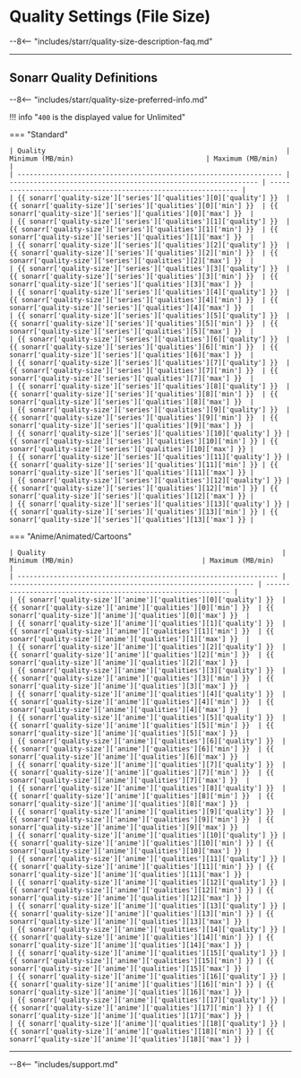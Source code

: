 # Quality Settings (File Size)

--8<-- "includes/starr/quality-size-description-faq.md"

---

## Sonarr Quality Definitions

--8<-- "includes/starr/quality-size-preferred-info.md"

!!! info "`400` is the displayed value for Unlimited"

=== "Standard"

    | Quality                                                            | Minimum (MB/min)                                 | Maximum (MB/min)                                 |
    | ------------------------------------------------------------------ | -------------------------------------------------------------- | -------------------------------------------------------------- |
    | {{ sonarr['quality-size']['series']['qualities'][0]['quality'] }}  | {{ sonarr['quality-size']['series']['qualities'][0]['min'] }}  | {{ sonarr['quality-size']['series']['qualities'][0]['max'] }}  |
    | {{ sonarr['quality-size']['series']['qualities'][1]['quality'] }}  | {{ sonarr['quality-size']['series']['qualities'][1]['min'] }}  | {{ sonarr['quality-size']['series']['qualities'][1]['max'] }}  |
    | {{ sonarr['quality-size']['series']['qualities'][2]['quality'] }}  | {{ sonarr['quality-size']['series']['qualities'][2]['min'] }}  | {{ sonarr['quality-size']['series']['qualities'][2]['max'] }}  |
    | {{ sonarr['quality-size']['series']['qualities'][3]['quality'] }}  | {{ sonarr['quality-size']['series']['qualities'][3]['min'] }}  | {{ sonarr['quality-size']['series']['qualities'][3]['max'] }}  |
    | {{ sonarr['quality-size']['series']['qualities'][4]['quality'] }}  | {{ sonarr['quality-size']['series']['qualities'][4]['min'] }}  | {{ sonarr['quality-size']['series']['qualities'][4]['max'] }}  |
    | {{ sonarr['quality-size']['series']['qualities'][5]['quality'] }}  | {{ sonarr['quality-size']['series']['qualities'][5]['min'] }}  | {{ sonarr['quality-size']['series']['qualities'][5]['max'] }}  |
    | {{ sonarr['quality-size']['series']['qualities'][6]['quality'] }}  | {{ sonarr['quality-size']['series']['qualities'][6]['min'] }}  | {{ sonarr['quality-size']['series']['qualities'][6]['max'] }}  |
    | {{ sonarr['quality-size']['series']['qualities'][7]['quality'] }}  | {{ sonarr['quality-size']['series']['qualities'][7]['min'] }}  | {{ sonarr['quality-size']['series']['qualities'][7]['max'] }}  |
    | {{ sonarr['quality-size']['series']['qualities'][8]['quality'] }}  | {{ sonarr['quality-size']['series']['qualities'][8]['min'] }}  | {{ sonarr['quality-size']['series']['qualities'][8]['max'] }}  |
    | {{ sonarr['quality-size']['series']['qualities'][9]['quality'] }}  | {{ sonarr['quality-size']['series']['qualities'][9]['min'] }}  | {{ sonarr['quality-size']['series']['qualities'][9]['max'] }}  |
    | {{ sonarr['quality-size']['series']['qualities'][10]['quality'] }} | {{ sonarr['quality-size']['series']['qualities'][10]['min'] }} | {{ sonarr['quality-size']['series']['qualities'][10]['max'] }} |
    | {{ sonarr['quality-size']['series']['qualities'][11]['quality'] }} | {{ sonarr['quality-size']['series']['qualities'][11]['min'] }} | {{ sonarr['quality-size']['series']['qualities'][11]['max'] }} |
    | {{ sonarr['quality-size']['series']['qualities'][12]['quality'] }} | {{ sonarr['quality-size']['series']['qualities'][12]['min'] }} | {{ sonarr['quality-size']['series']['qualities'][12]['max'] }} |
    | {{ sonarr['quality-size']['series']['qualities'][13]['quality'] }} | {{ sonarr['quality-size']['series']['qualities'][13]['min'] }} | {{ sonarr['quality-size']['series']['qualities'][13]['max'] }} |

=== "Anime/Animated/Cartoons"

    | Quality                                                           | Minimum (MB/min)                                | Maximum (MB/min)                                |
    | ----------------------------------------------------------------- | ------------------------------------------------------------- | ------------------------------------------------------------- |
    | {{ sonarr['quality-size']['anime']['qualities'][0]['quality'] }}  | {{ sonarr['quality-size']['anime']['qualities'][0]['min'] }}  | {{ sonarr['quality-size']['anime']['qualities'][0]['max'] }}  |
    | {{ sonarr['quality-size']['anime']['qualities'][1]['quality'] }}  | {{ sonarr['quality-size']['anime']['qualities'][1]['min'] }}  | {{ sonarr['quality-size']['anime']['qualities'][1]['max'] }}  |
    | {{ sonarr['quality-size']['anime']['qualities'][2]['quality'] }}  | {{ sonarr['quality-size']['anime']['qualities'][2]['min'] }}  | {{ sonarr['quality-size']['anime']['qualities'][2]['max'] }}  |
    | {{ sonarr['quality-size']['anime']['qualities'][3]['quality'] }}  | {{ sonarr['quality-size']['anime']['qualities'][3]['min'] }}  | {{ sonarr['quality-size']['anime']['qualities'][3]['max'] }}  |
    | {{ sonarr['quality-size']['anime']['qualities'][4]['quality'] }}  | {{ sonarr['quality-size']['anime']['qualities'][4]['min'] }}  | {{ sonarr['quality-size']['anime']['qualities'][4]['max'] }}  |
    | {{ sonarr['quality-size']['anime']['qualities'][5]['quality'] }}  | {{ sonarr['quality-size']['anime']['qualities'][5]['min'] }}  | {{ sonarr['quality-size']['anime']['qualities'][5]['max'] }}  |
    | {{ sonarr['quality-size']['anime']['qualities'][6]['quality'] }}  | {{ sonarr['quality-size']['anime']['qualities'][6]['min'] }}  | {{ sonarr['quality-size']['anime']['qualities'][6]['max'] }}  |
    | {{ sonarr['quality-size']['anime']['qualities'][7]['quality'] }}  | {{ sonarr['quality-size']['anime']['qualities'][7]['min'] }}  | {{ sonarr['quality-size']['anime']['qualities'][7]['max'] }}  |
    | {{ sonarr['quality-size']['anime']['qualities'][8]['quality'] }}  | {{ sonarr['quality-size']['anime']['qualities'][8]['min'] }}  | {{ sonarr['quality-size']['anime']['qualities'][8]['max'] }}  |
    | {{ sonarr['quality-size']['anime']['qualities'][9]['quality'] }}  | {{ sonarr['quality-size']['anime']['qualities'][9]['min'] }}  | {{ sonarr['quality-size']['anime']['qualities'][9]['max'] }}  |
    | {{ sonarr['quality-size']['anime']['qualities'][10]['quality'] }} | {{ sonarr['quality-size']['anime']['qualities'][10]['min'] }} | {{ sonarr['quality-size']['anime']['qualities'][10]['max'] }} |
    | {{ sonarr['quality-size']['anime']['qualities'][11]['quality'] }} | {{ sonarr['quality-size']['anime']['qualities'][11]['min'] }} | {{ sonarr['quality-size']['anime']['qualities'][11]['max'] }} |
    | {{ sonarr['quality-size']['anime']['qualities'][12]['quality'] }} | {{ sonarr['quality-size']['anime']['qualities'][12]['min'] }} | {{ sonarr['quality-size']['anime']['qualities'][12]['max'] }} |
    | {{ sonarr['quality-size']['anime']['qualities'][13]['quality'] }} | {{ sonarr['quality-size']['anime']['qualities'][13]['min'] }} | {{ sonarr['quality-size']['anime']['qualities'][13]['max'] }} |
    | {{ sonarr['quality-size']['anime']['qualities'][14]['quality'] }} | {{ sonarr['quality-size']['anime']['qualities'][14]['min'] }} | {{ sonarr['quality-size']['anime']['qualities'][14]['max'] }} |
    | {{ sonarr['quality-size']['anime']['qualities'][15]['quality'] }} | {{ sonarr['quality-size']['anime']['qualities'][15]['min'] }} | {{ sonarr['quality-size']['anime']['qualities'][15]['max'] }} |
    | {{ sonarr['quality-size']['anime']['qualities'][16]['quality'] }} | {{ sonarr['quality-size']['anime']['qualities'][16]['min'] }} | {{ sonarr['quality-size']['anime']['qualities'][16]['max'] }} |
    | {{ sonarr['quality-size']['anime']['qualities'][17]['quality'] }} | {{ sonarr['quality-size']['anime']['qualities'][17]['min'] }} | {{ sonarr['quality-size']['anime']['qualities'][17]['max'] }} |
    | {{ sonarr['quality-size']['anime']['qualities'][18]['quality'] }} | {{ sonarr['quality-size']['anime']['qualities'][18]['min'] }} | {{ sonarr['quality-size']['anime']['qualities'][18]['max'] }} |

---

--8<-- "includes/support.md"
